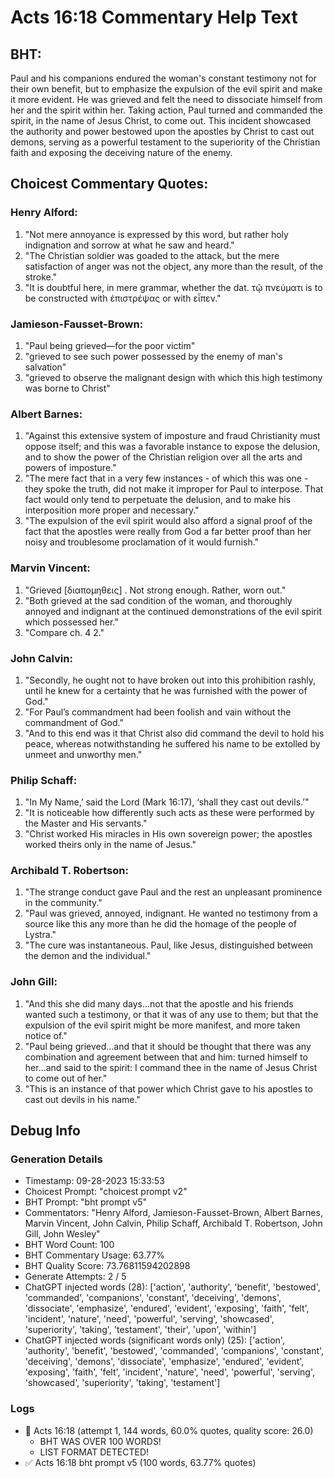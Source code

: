 # Acts 16:18 Commentary Help Text

## BHT:
Paul and his companions endured the woman's constant testimony not for their own benefit, but to emphasize the expulsion of the evil spirit and make it more evident. He was grieved and felt the need to dissociate himself from her and the spirit within her. Taking action, Paul turned and commanded the spirit, in the name of Jesus Christ, to come out. This incident showcased the authority and power bestowed upon the apostles by Christ to cast out demons, serving as a powerful testament to the superiority of the Christian faith and exposing the deceiving nature of the enemy.

## Choicest Commentary Quotes:
### Henry Alford:
1. "Not mere annoyance is expressed by this word, but rather holy indignation and sorrow at what he saw and heard."
2. "The Christian soldier was goaded to the attack, but the mere satisfaction of anger was not the object, any more than the result, of the stroke."
3. "It is doubtful here, in mere grammar, whether the dat. τῷ πνεύματι is to be constructed with ἐπιστρέψας or with εἶπεν."

### Jamieson-Fausset-Brown:
1. "Paul being grieved—for the poor victim"
2. "grieved to see such power possessed by the enemy of man's salvation"
3. "grieved to observe the malignant design with which this high testimony was borne to Christ"

### Albert Barnes:
1. "Against this extensive system of imposture and fraud Christianity must oppose itself; and this was a favorable instance to expose the delusion, and to show the power of the Christian religion over all the arts and powers of imposture."
2. "The mere fact that in a very few instances - of which this was one - they spoke the truth, did not make it improper for Paul to interpose. That fact would only tend to perpetuate the delusion, and to make his interposition more proper and necessary."
3. "The expulsion of the evil spirit would also afford a signal proof of the fact that the apostles were really from God a far better proof than her noisy and troublesome proclamation of it would furnish."

### Marvin Vincent:
1. "Grieved [διαπομηθεις] . Not strong enough. Rather, worn out."
2. "Both grieved at the sad condition of the woman, and thoroughly annoyed and indignant at the continued demonstrations of the evil spirit which possessed her."
3. "Compare ch. 4 2."

### John Calvin:
1. "Secondly, he ought not to have broken out into this prohibition rashly, until he knew for a certainty that he was furnished with the power of God."
2. "For Paul’s commandment had been foolish and vain without the commandment of God."
3. "And to this end was it that Christ also did command the devil to hold his peace, whereas notwithstanding he suffered his name to be extolled by unmeet and unworthy men."

### Philip Schaff:
1. "In My Name,’ said the Lord (Mark 16:17), ‘shall they cast out devils.’"
2. "It is noticeable how differently such acts as these were performed by the Master and His servants."
3. "Christ worked His miracles in His own sovereign power; the apostles worked theirs only in the name of Jesus."

### Archibald T. Robertson:
1. "The strange conduct gave Paul and the rest an unpleasant prominence in the community." 
2. "Paul was grieved, annoyed, indignant. He wanted no testimony from a source like this any more than he did the homage of the people of Lystra."
3. "The cure was instantaneous. Paul, like Jesus, distinguished between the demon and the individual."

### John Gill:
1. "And this she did many days...not that the apostle and his friends wanted such a testimony, or that it was of any use to them; but that the expulsion of the evil spirit might be more manifest, and more taken notice of."
2. "Paul being grieved...and that it should be thought that there was any combination and agreement between that and him: turned himself to her...and said to the spirit: I command thee in the name of Jesus Christ to come out of her."
3. "This is an instance of that power which Christ gave to his apostles to cast out devils in his name."


## Debug Info
### Generation Details
- Timestamp: 09-28-2023 15:33:53
- Choicest Prompt: "choicest prompt v2"
- BHT Prompt: "bht prompt v5"
- Commentators: "Henry Alford, Jamieson-Fausset-Brown, Albert Barnes, Marvin Vincent, John Calvin, Philip Schaff, Archibald T. Robertson, John Gill, John Wesley"
- BHT Word Count: 100
- BHT Commentary Usage: 63.77%
- BHT Quality Score: 73.76811594202898
- Generate Attempts: 2 / 5
- ChatGPT injected words (28):
	['action', 'authority', 'benefit', 'bestowed', 'commanded', 'companions', 'constant', 'deceiving', 'demons', 'dissociate', 'emphasize', 'endured', 'evident', 'exposing', 'faith', 'felt', 'incident', 'nature', 'need', 'powerful', 'serving', 'showcased', 'superiority', 'taking', 'testament', 'their', 'upon', 'within']
- ChatGPT injected words (significant words only) (25):
	['action', 'authority', 'benefit', 'bestowed', 'commanded', 'companions', 'constant', 'deceiving', 'demons', 'dissociate', 'emphasize', 'endured', 'evident', 'exposing', 'faith', 'felt', 'incident', 'nature', 'need', 'powerful', 'serving', 'showcased', 'superiority', 'taking', 'testament']

### Logs
- 🔄 Acts 16:18 (attempt 1, 144 words, 60.0% quotes, quality score: 26.0) 
	- BHT WAS OVER 100 WORDS! 
	- LIST FORMAT DETECTED!
- ✅ Acts 16:18 bht prompt v5 (100 words, 63.77% quotes)